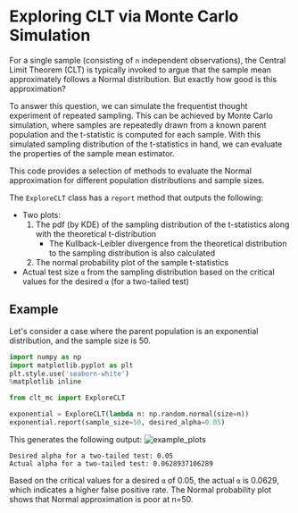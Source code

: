 # Exploring CLT via Monte Carlo Simulation

For a single sample (consisting of `n` independent observations), the Central Limit Theorem (CLT) is typically invoked to argue that the sample mean approximately follows a Normal distribution.
But exactly how good is this approximation? 

To answer this question, we can simulate the frequentist thought experiment of repeated sampling.
This can be achieved by Monte Carlo simulation, where samples are repeatedly drawn from a known parent population and the t-statistic is computed for each sample. 
With this simulated sampling distribution of the t-statistics in hand, we can evaluate the properties of the sample mean estimator.


This code provides a selection of methods to evaluate the Normal approximation for different population distributions and sample sizes.

The `ExploreCLT` class has a `report` method that outputs the following:

* Two plots:
	1. The pdf (by KDE) of the sampling distribution of the t-statistics along with the theoretical t-distribution 
		* The Kullback-Leibler divergence from the theoretical distribution to the sampling distribution is also calculated
	2. The normal probability plot of the sample t-statistics
* Actual test size `α` from the sampling distribution based on the critical values for the desired `α` (for a two-tailed test)


## Example 

Let's consider a case where the parent population is an exponential distribution, and the sample size is 50.

```python
import numpy as np
import matplotlib.pyplot as plt
plt.style.use('seaborn-white')
%matplotlib inline

from clt_mc import ExploreCLT

exponential = ExploreCLT(lambda n: np.random.normal(size=n))
exponential.report(sample_size=50, desired_alpha=0.05)
```

This generates the following output:
![example_plots](https://user-images.githubusercontent.com/26487650/29498411-a6db72aa-85b0-11e7-8d16-aef457bbd9d1.png)

```
Desired alpha for a two-tailed test: 0.05
Actual alpha for a two-tailed test: 0.0628937106289
```
Based on the critical values for a desired `α` of 0.05, the actual `α` is 0.0629, which indicates a higher false positive rate. 
The Normal probability plot shows that Normal approximation is poor at n=50.
